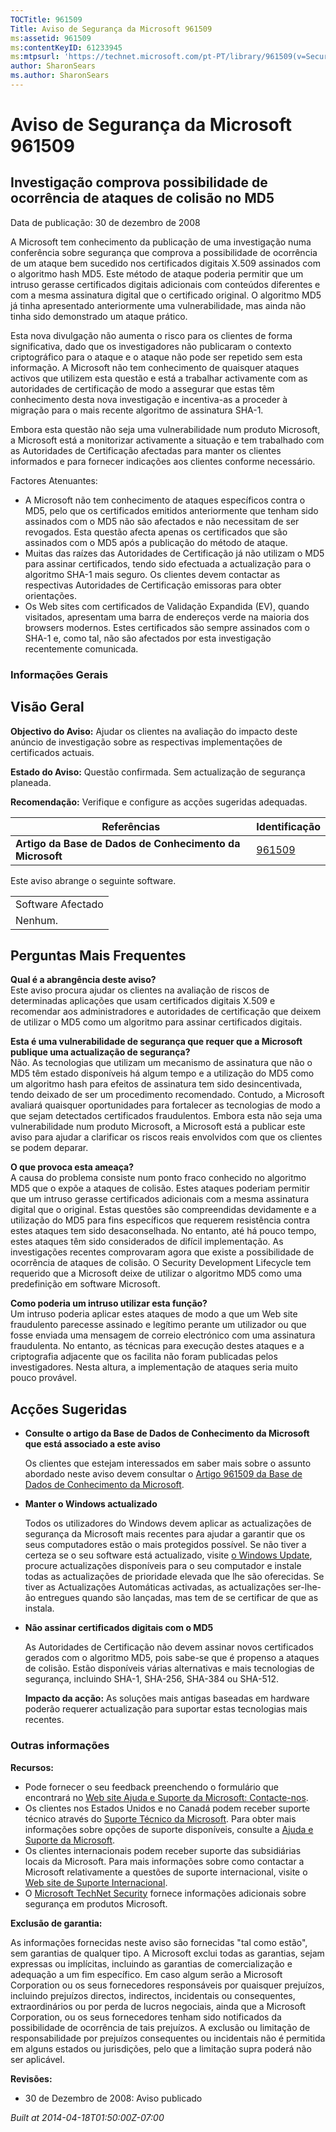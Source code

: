 ```yaml
---
TOCTitle: 961509
Title: Aviso de Segurança da Microsoft 961509
ms:assetid: 961509
ms:contentKeyID: 61233945
ms:mtpsurl: 'https://technet.microsoft.com/pt-PT/library/961509(v=Security.10)'
author: SharonSears
ms.author: SharonSears
---
```




Aviso de Segurança da Microsoft 961509
======================================

Investigação comprova possibilidade de ocorrência de ataques de colisão no MD5
------------------------------------------------------------------------------

Data de publicação: 30 de dezembro de 2008

A Microsoft tem conhecimento da publicação de uma investigação numa conferência sobre segurança que comprova a possibilidade de ocorrência de um ataque bem sucedido nos certificados digitais X.509 assinados com o algoritmo hash MD5. Este método de ataque poderia permitir que um intruso gerasse certificados digitais adicionais com conteúdos diferentes e com a mesma assinatura digital que o certificado original. O algoritmo MD5 já tinha apresentado anteriormente uma vulnerabilidade, mas ainda não tinha sido demonstrado um ataque prático.

Esta nova divulgação não aumenta o risco para os clientes de forma significativa, dado que os investigadores não publicaram o contexto criptográfico para o ataque e o ataque não pode ser repetido sem esta informação. A Microsoft não tem conhecimento de quaisquer ataques activos que utilizem esta questão e está a trabalhar activamente com as autoridades de certificação de modo a assegurar que estas têm conhecimento desta nova investigação e incentiva-as a proceder à migração para o mais recente algoritmo de assinatura SHA-1.

Embora esta questão não seja uma vulnerabilidade num produto Microsoft, a Microsoft está a monitorizar activamente a situação e tem trabalhado com as Autoridades de Certificação afectadas para manter os clientes informados e para fornecer indicações aos clientes conforme necessário.

Factores Atenuantes:

-   A Microsoft não tem conhecimento de ataques específicos contra o MD5, pelo que os certificados emitidos anteriormente que tenham sido assinados com o MD5 não são afectados e não necessitam de ser revogados. Esta questão afecta apenas os certificados que são assinados com o MD5 após a publicação do método de ataque.
-   Muitas das raízes das Autoridades de Certificação já não utilizam o MD5 para assinar certificados, tendo sido efectuada a actualização para o algoritmo SHA-1 mais seguro. Os clientes devem contactar as respectivas Autoridades de Certificação emissoras para obter orientações.
-   Os Web sites com certificados de Validação Expandida (EV), quando visitados, apresentam uma barra de endereços verde na maioria dos browsers modernos. Estes certificados são sempre assinados com o SHA-1 e, como tal, não são afectados por esta investigação recentemente comunicada.

### Informações Gerais

Visão Geral
-----------


**Objectivo do Aviso:** Ajudar os clientes na avaliação do impacto deste anúncio de investigação sobre as respectivas implementações de certificados actuais.

**Estado do Aviso:** Questão confirmada. Sem actualização de segurança planeada.

**Recomendação:** Verifique e configure as acções sugeridas adequadas.

| Referências                                              | Identificação                                    |
|----------------------------------------------------------|--------------------------------------------------|
| **Artigo da Base de Dados de Conhecimento da Microsoft** | [961509](http://support.microsoft.com/kb/961509) |

Este aviso abrange o seguinte software.

|                   |
|-------------------|
| Software Afectado |
| Nenhum.           |

Perguntas Mais Frequentes
-------------------------


**Qual é a abrangência deste aviso?**  
Este aviso procura ajudar os clientes na avaliação de riscos de determinadas aplicações que usam certificados digitais X.509 e recomendar aos administradores e autoridades de certificação que deixem de utilizar o MD5 como um algoritmo para assinar certificados digitais.

**Esta é uma vulnerabilidade de segurança que requer que a Microsoft publique uma actualização de segurança?**  
Não. As tecnologias que utilizam um mecanismo de assinatura que não o MD5 têm estado disponíveis há algum tempo e a utilização do MD5 como um algoritmo hash para efeitos de assinatura tem sido desincentivada, tendo deixado de ser um procedimento recomendado. Contudo, a Microsoft avaliará quaisquer oportunidades para fortalecer as tecnologias de modo a que sejam detectados certificados fraudulentos. Embora esta não seja uma vulnerabilidade num produto Microsoft, a Microsoft está a publicar este aviso para ajudar a clarificar os riscos reais envolvidos com que os clientes se podem deparar.

**O que provoca esta ameaça?**  
A causa do problema consiste num ponto fraco conhecido no algoritmo MD5 que o expõe a ataques de colisão. Estes ataques poderiam permitir que um intruso gerasse certificados adicionais com a mesma assinatura digital que o original. Estas questões são compreendidas devidamente e a utilização do MD5 para fins específicos que requerem resistência contra estes ataques tem sido desaconselhada. No entanto, até há pouco tempo, estes ataques têm sido considerados de difícil implementação. As investigações recentes comprovaram agora que existe a possibilidade de ocorrência de ataques de colisão. O Security Development Lifecycle tem requerido que a Microsoft deixe de utilizar o algoritmo MD5 como uma predefinição em software Microsoft.

**Como poderia um intruso utilizar esta função?**  
Um intruso poderia aplicar estes ataques de modo a que um Web site fraudulento parecesse assinado e legítimo perante um utilizador ou que fosse enviada uma mensagem de correio electrónico com uma assinatura fraudulenta. No entanto, as técnicas para execução destes ataques e a criptografia adjacente que os facilita não foram publicadas pelos investigadores. Nesta altura, a implementação de ataques seria muito pouco provável.

Acções Sugeridas
----------------


-   **Consulte o artigo da Base de Dados de Conhecimento da Microsoft que está associado a este aviso**

    Os clientes que estejam interessados em saber mais sobre o assunto abordado neste aviso devem consultar o [Artigo 961509 da Base de Dados de Conhecimento da Microsoft](http://support.microsoft.com/kb/961509).

-   **Manter o Windows actualizado**

    Todos os utilizadores do Windows devem aplicar as actualizações de segurança da Microsoft mais recentes para ajudar a garantir que os seus computadores estão o mais protegidos possível. Se não tiver a certeza se o seu software está actualizado, visite [o Windows Update](http://windowsupdate.microsoft.com), procure actualizações disponíveis para o seu computador e instale todas as actualizações de prioridade elevada que lhe são oferecidas. Se tiver as Actualizações Automáticas activadas, as actualizações ser-lhe-ão entregues quando são lançadas, mas tem de se certificar de que as instala.

-   **Não assinar certificados digitais com o MD5**

    As Autoridades de Certificação não devem assinar novos certificados gerados com o algoritmo MD5, pois sabe-se que é propenso a ataques de colisão. Estão disponíveis várias alternativas e mais tecnologias de segurança, incluindo SHA-1, SHA-256, SHA-384 ou SHA-512.

    **Impacto da acção:** As soluções mais antigas baseadas em hardware poderão requerer actualização para suportar estas tecnologias mais recentes.

### Outras informações

**Recursos:**

-   Pode fornecer o seu feedback preenchendo o formulário que encontrará no [Web site Ajuda e Suporte da Microsoft: Contacte-nos](https://support.microsoft.com/common/survey.aspx?scid=sw;en;1257&amp;showpage=1&amp;ws=technet&amp;sd=tech).
-   Os clientes nos Estados Unidos e no Canadá podem receber suporte técnico através do [Suporte Técnico da Microsoft](http://go.microsoft.com/fwlink/?linkid=21131). Para obter mais informações sobre opções de suporte disponíveis, consulte a [Ajuda e Suporte da Microsoft](http://support.microsoft.com/).
-   Os clientes internacionais podem receber suporte das subsidiárias locais da Microsoft. Para mais informações sobre como contactar a Microsoft relativamente a questões de suporte internacional, visite o [Web site de Suporte Internacional](http://go.microsoft.com/fwlink/?linkid=21155).
-   O [Microsoft TechNet Security](http://go.microsoft.com/fwlink/?linkid=21132) fornece informações adicionais sobre segurança em produtos Microsoft.

**Exclusão de garantia:**

As informações fornecidas neste aviso são fornecidas "tal como estão", sem garantias de qualquer tipo. A Microsoft exclui todas as garantias, sejam expressas ou implícitas, incluindo as garantias de comercialização e adequação a um fim específico. Em caso algum serão a Microsoft Corporation ou os seus fornecedores responsáveis por quaisquer prejuízos, incluindo prejuízos directos, indirectos, incidentais ou consequentes, extraordinários ou por perda de lucros negociais, ainda que a Microsoft Corporation, ou os seus fornecedores tenham sido notificados da possibilidade de ocorrência de tais prejuízos. A exclusão ou limitação de responsabilidade por prejuízos consequentes ou incidentais não é permitida em alguns estados ou jurisdições, pelo que a limitação supra poderá não ser aplicável.

**Revisões:**

-   30 de Dezembro de 2008: Aviso publicado

*Built at 2014-04-18T01:50:00Z-07:00*
